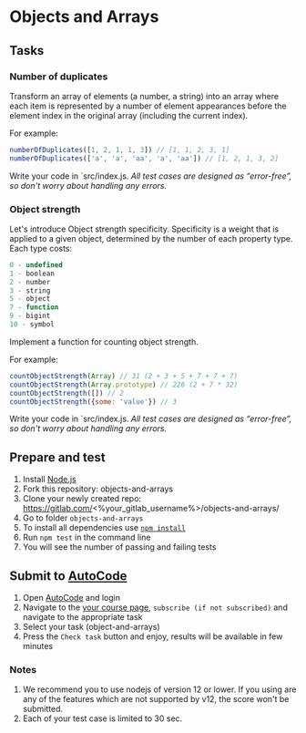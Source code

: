 # Objects and Arrays

## Tasks

### Number of duplicates
Transform an array of elements (a number, a string) into an array where each item is represented by a number of element appearances before the element index in the original array (including the current index).

For example:
```js
numberOfDuplicates([1, 2, 1, 1, 3]) // [1, 1, 2, 3, 1]
numberOfDuplicates(['a', 'a', 'aa', 'a', 'aa']) // [1, 2, 1, 3, 2]
```

Write your code in `src/index.js.
*All test cases are designed as “error-free”, so don't worry about handling any errors.*

### Object strength
Let's introduce Object strength specificity.
Specificity is a weight that is applied to a given object, determined by the number of each property type.
Each type costs:
```js
0 - undefined
1 - boolean
2 - number
3 - string
5 - object
7 - function
9 - bigint
10 - symbol
```

Implement a function for counting object strength.

For example:
```js
countObjectStrength(Array) // 31 (2 + 3 + 5 + 7 + 7 + 7)
countObjectStrength(Array.prototype) // 226 (2 + 7 * 32)
countObjectStrength([]) // 2
countObjectStrength({some: 'value'}) // 3
```

Write your code in `src/index.js.
*All test cases are designed as “error-free”, so don't worry about handling any errors.*


## Prepare and test
1. Install [Node.js](https://nodejs.org/en/download/)   
2. Fork this repository: objects-and-arrays
3. Clone your newly created repo: https://gitlab.com/<%your_gitlab_username%>/objects-and-arrays/  
4. Go to folder `objects-and-arrays`  
5. To install all dependencies use [`npm install`](https://docs.npmjs.com/cli/install)  
6. Run `npm test` in the command line  
7. You will see the number of passing and failing tests

## Submit to [AutoCode](https://autocode.lab.epam.com/)
1. Open [AutoCode](https://autocode.lab.epam.com/) and login
2. Navigate to the [your course page](https://autocode.lab.epam.com/student/group/80), `subscribe (if not subscribed)` and navigate to the appropriate task 
3. Select your task (object-and-arrays)
4. Press the `Check task` button and enjoy, results will be available in few minutes

### Notes
1. We recommend you to use nodejs of version 12 or lower. If you using are any of the features which are not supported by v12, the score won't be submitted.
2. Each of your test case is limited to 30 sec.

